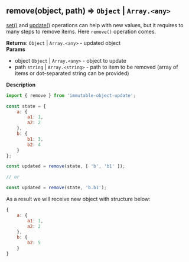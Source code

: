 <a name="remove"></a>

## remove(object, path) ⇒ <code>Object</code> \| <code>Array.&lt;any&gt;</code>
[set()](../set/README.md) and [update()](../update/README.md) operations can helpwith new values, but it requires to many steps to remove items. Here `remove()` operation comes.

**Returns**: <code>Object</code> \| <code>Array.&lt;any&gt;</code> - updated object  
**Params**

- object <code>Object</code> | <code>Array.&lt;any&gt;</code> - object to update
- path <code>string</code> | <code>Array.&lt;string&gt;</code> - path to item to be removed(array of items or dot-separated string can be provided)



**Description**

```jsimport { remove } from 'immutable-object-update';const state = {    a: {        a1: 1,        a2: 2    },    b: {        b1: 3,        b2: 4    }};const updated = remove(state, [ 'b', 'b1' ]);// orconst updated = remove(state, 'b.b1');```As a result we will receive new object with structure below:```js{    a: {        a1: 1,        a2: 2    },    b: {        b2: 5    }}```